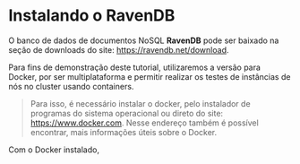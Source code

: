 # Instalando o RavenDB

O banco de dados de documentos NoSQL **RavenDB** pode ser baixado na seção de downloads do site: https://ravendb.net/download.

Para fins de demonstração deste tutorial, utilizaremos a versão para Docker, por ser multiplataforma e permitir realizar os testes de instâncias de nós no cluster usando containers.

>Para isso, é necessário instalar o docker, pelo instalador de programas do sistema operacional ou direto do site: https://www.docker.com. Nesse endereço também é possível encontrar, mais informações úteis sobre o Docker.

Com o Docker instalado, 

<!--stackedit_data:
eyJoaXN0b3J5IjpbNzI2Njg4NzcyLDM2NDkxMzkwMywxNTgxNz
U3OTgyLDEwNjMzNTg4NzksOTAyMTkyMDM1XX0=
-->